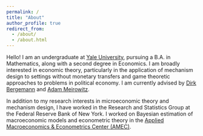 ```yaml
---
permalink: /
title: "About"
author_profile: true
redirect_from: 
  - /about/
  - /about.html
---
```


Hello! I am an undergraduate at [Yale University](https://www.yale.edu/), pursuing a B.A. in Mathematics, along with a second degree in Economics. I am broadly interested in economic theory, particularly in the application of mechanism design to settings without monetary transfers and game theoretic approaches to problems in political economy. I am currently advised by [Dirk Bergemann](https://economics.yale.edu/people/dirk-bergemann) and [Adam Meirowitz](https://isps.yale.edu/team/adam-meirowitz).

In addition to my research interests in microeconomic theory and mechanism design, I have worked in the Research and Statistics Group at the Federal Reserve Bank of New York. I worked on Bayesian estimation of macroeconomic models and econometric theory in the [Applied Macroeconomics & Econometrics Center (AMEC)](https://www.newyorkfed.org/research/amec).

